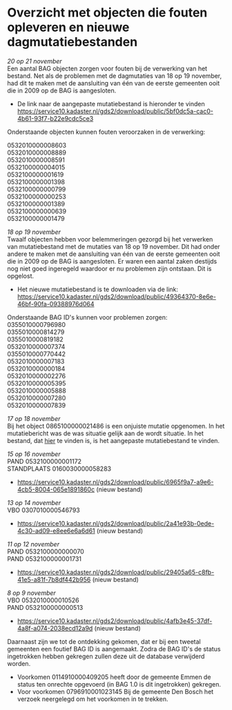 
#  Overzicht met objecten die fouten opleveren en nieuwe dagmutatiebestanden

*20 op 21 november*  
Een aantal BAG objecten zorgen voor fouten bij de verwerking van het bestand. Net als de problemen met de dagmutaties van 18 op 19 november, had dit te maken met de aansluiting van één van de eerste gemeenten ooit die in 2009 op de BAG is aangesloten.  
  
- De link naar de aangepaste mutatiebestand is hieronder te vinden  
https://service10.kadaster.nl/gds2/download/public/5bf0dc5a-cac0-4b61-93f7-b22e9cdc5ce3   
  
Onderstaande objecten kunnen fouten veroorzaken in de verwerking:  

0532010000008603  
0532010000008889  
0532010000008591  
0532100000004015  
0532100000001619  
0532100000001398  
0532100000000799  
0532100000000253  
0532100000001389  
0532100000000639  
0532100000001479

*18 op 19 november*  
Twaalf objecten hebben voor belemmeringen gezorgd bij het verwerken van mutatiebestand met de mutaties van 18 op 19 november. Dit had onder andere te maken met de aansluiting van één van de eerste gemeenten ooit die in 2009 op de BAG is aangesloten. Er waren een aantal zaken destijds nog niet goed ingeregeld waardoor er nu problemen zijn ontstaan. Dit is opgelost.  

- Het nieuwe mutatiebestand is te downloaden via de link:  
https://service10.kadaster.nl/gds2/download/public/49364370-8e6e-46bf-90fa-09388976d064 
  
Onderstaande BAG ID's kunnen voor problemen zorgen:  
0355010000796980  
0355010000814279  
0355010000819182  
0532010000007374  
0355010000770442  
0532010000007183  
0532010000000184  
0532010000002276  
0532010000005395  
0532010000005888  
0532010000007280  
0532010000007839

*17 op 18 november*  
Bij het object 0865100000021486 is een onjuiste mutatie opgenomen. In het mutatiebericht was de was situatie gelijk aan de wordt situatie. In het bestand, dat [hier](https://github.com/kadaster/bag-leveranciers/blob/master/BAG%20mutatie%20perikelen/DNLDLXAM02-648756-5056276-17112019-18112019.zip)  te vinden is, is het aangepaste mutatiebestand te vinden.

*15 op 16 november*  
PAND 0532100000001172  
STANDPLAATS 0160030000058283 
- https://service10.kadaster.nl/gds2/download/public/6965f9a7-a9e6-4cb5-8004-065e1891860c (nieuw bestand)

*13 op 14 november*  
VBO 0307010000546793 
- https://service10.kadaster.nl/gds2/download/public/2a41e93b-0ede-4c30-ad09-e8ee6e6a6d61 (nieuw bestand)

*11 op 12 november*  
PAND 0532100000000070  
PAND 0532100000001731  
- https://service10.kadaster.nl/gds2/download/public/29405a65-c8fb-41e5-a81f-7b8df442b956 (nieuw bestand)

*8 op 9 november*  
VBO 0532010000010526  
PAND 0532100000000513
- https://service10.kadaster.nl/gds2/download/public/4afb3e45-37df-4a8f-a074-2038ecd12a9d (nieuw bestand)

Daarnaast zijn we tot de ontdekking gekomen, dat er bij een tweetal gemeenten een foutief BAG ID is aangemaakt. Zodra de BAG ID's de status ingetrokken hebben gekregen zullen deze uit de database verwijderd worden. 
- Voorkomen 0114910000409205 heeft door de gemeente Emmen de status ten onrechte opgevoerd (in BAG 1.0 is dit ingetrokken) gekregen.
- Voor voorkomen 0796910001023145 Bij de gemeente Den Bosch het verzoek neergelegd om het voorkomen in te trekken.
